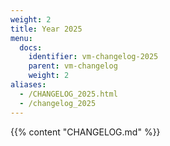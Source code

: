 ```yaml
---
weight: 2
title: Year 2025
menu:
  docs:
    identifier: vm-changelog-2025
    parent: vm-changelog
    weight: 2
aliases:
  - /CHANGELOG_2025.html
  - /changelog_2025
---
```

{{% content "CHANGELOG.md" %}}
